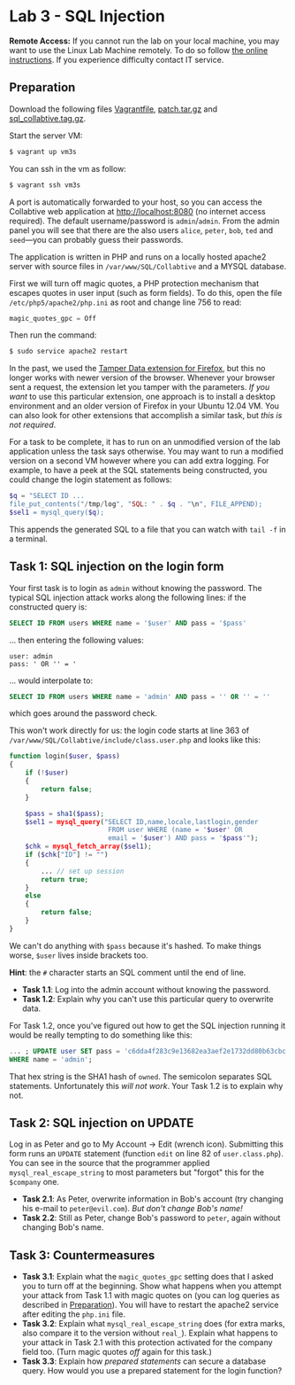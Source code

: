 # Lab 3 - SQL Injection

**Remote Access:** If you cannot run the lab on your local machine, you may want to use the Linux
Lab Machine remotely. To do so follow [the online instructions](https://uob.sharepoint.com/sites/itservices/SitePages/fits-engineering-linux-x2go.aspx).
If you experience difficulty contact IT service.

## Preparation

Download the following files [Vagrantfile](../vagrants/lab3/Vagrantfile), [patch.tar.gz](../vagrants/lab3/patch.tar.gz) and [sql_collabtive.tag.gz](../vagrants/lab3/sql_collabtive.tar.gz).

Start the server VM:
```bash
$ vagrant up vm3s
```

You can ssh in the vm as follow:
```bash
$ vagrant ssh vm3s
```

A port is automatically forwarded to your host, so you can access the Collabtive web application at <http://localhost:8080> (no internet access required).
The default username/password is `admin`/`admin`.
From the admin panel you will see that there are the also users `alice`, `peter`, `bob`, `ted` and `seed`—you can probably guess their passwords.

The application is written in PHP and runs on a locally hosted apache2 server with source files in `/var/www/SQL/Collabtive` and a MYSQL database.

First we will turn off magic quotes, a PHP protection mechanism that escapes quotes in user input (such as form fields).
To do this, open the file `/etc/php5/apache2/php.ini` as root and change line 756 to read:

```php
magic_quotes_gpc = Off
```

Then run the command:

```bash
$ sudo service apache2 restart
```

In the past, we used the [Tamper Data extension for Firefox](https://addons.mozilla.org/en-US/firefox/addon/tamper-data/), but this no longer works with newer version of the browser.
Whenever your browser sent a request, the extension let you tamper with the parameters.
_If you want_ to use this particular extension, one approach is to install a desktop environment and an older version of Firefox in your Ubuntu 12.04 VM.
You can also look for other extensions that accomplish a similar task, but _this is not required_.

For a task to be complete, it has to run on an unmodified version of the lab application unless the task says otherwise.
You may want to run a modified version on a second VM however where you can add extra logging.
For example, to have a peek at the SQL statements being constructed, you could change the login statement as follows:

```php
$q = "SELECT ID ...
file_put_contents("/tmp/log", "SQL: " . $q . "\n", FILE_APPEND);
$sel1 = mysql_query($q);
```

This appends the generated SQL to a file that you can watch with `tail -f` in a terminal.

## Task 1: SQL injection on the login form

Your first task is to login as `admin` without knowing the password.
The typical SQL injection attack works along the following lines: if the constructed query is:


```sql
SELECT ID FROM users WHERE name = '$user' AND pass = '$pass'
```

... then entering the following values:

```
user: admin
pass: ' OR '' = '
```

... would interpolate to:

```sql
SELECT ID FROM users WHERE name = 'admin' AND pass = '' OR '' = ''
```

which goes around the password check.

This won't work directly for us: the login code starts at line 363 of `/var/www/SQL/Collabtive/include/class.user.php` and looks like this:

```php
function login($user, $pass)
{
    if (!$user)
    {
        return false;
    }

    $pass = sha1($pass);
    $sel1 = mysql_query("SELECT ID,name,locale,lastlogin,gender
                         FROM user WHERE (name = '$user' OR
                         email = '$user') AND pass = '$pass'");
    $chk = mysql_fetch_array($sel1);
    if ($chk["ID"] != "")
    {
        ... // set up session
        return true;
    }
    else
    {
        return false;
    }
}
```

We can't do anything with `$pass` because it's hashed.
To make things worse, `$user` lives inside brackets too.

**Hint**: the `#` character starts an SQL comment until the end of line.

- **Task 1.1**: Log into the admin account without knowing the password.
- **Task 1.2**: Explain why you can't use this particular query to overwrite data.

For Task 1.2, once you've figured out how to get the SQL injection running it would be really tempting to do something like this:

```sql
... ; UPDATE user SET pass = 'c6dda4f283c9e13682ea3aef2e1732dd80b63cbc'
WHERE name = 'admin';
```

That hex string is the SHA1 hash of `owned`.
The semicolon separates SQL statements.
Unfortunately this _will not work_.
Your Task 1.2 is to explain why not.

## Task 2: SQL injection on UPDATE

Log in as Peter and go to My Account -> Edit (wrench icon).
Submitting this form runs an `UPDATE` statement (function `edit` on line 82 of `user.class.php`).
You can see in the source that the programmer applied `mysql_real_escape_string` to most parameters but "forgot" this for the `$company` one.

- **Task 2.1**: As Peter, overwrite information in Bob's account (try changing his e-mail to `peter@evil.com`). _But don't change Bob's name!_
- **Task 2.2**: Still as Peter, change Bob's password to `peter`, again without changing Bob's name.

## Task 3: Countermeasures

- **Task 3.1**: Explain what the `magic_quotes_gpc` setting does that I asked you to turn off at the beginning.
Show what happens when you attempt your attack from Task 1.1 with magic quotes on (you can log queries as described in [Preparation](#preparation)).
You will have to restart the apache2 service after editing the `php.ini` file.
- **Task 3.2**: Explain what `mysql_real_escape_string` does (for extra marks, also compare it to the version without `real_`).
Explain what happens to your attack in Task 2.1 with this protection activated for the company field too. (Turn magic quotes _off_ again for this task.)
- **Task 3.3**: Explain how _prepared statements_ can secure a database query.
How would you use a prepared statement for the login function?
